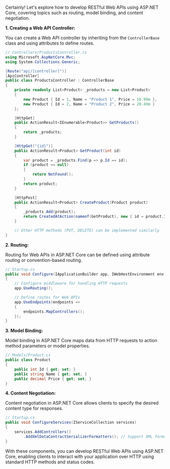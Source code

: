 Certainly! Let's explore how to develop RESTful Web APIs using ASP.NET Core, covering topics such as routing, model binding, and content negotiation.

**1. Creating a Web API Controller:**

You can create a Web API controller by inheriting from the `ControllerBase` class and using attributes to define routes.

```csharp
// Controllers/ProductsController.cs
using Microsoft.AspNetCore.Mvc;
using System.Collections.Generic;

[Route("api/[controller]")]
[ApiController]
public class ProductsController : ControllerBase
{
    private readonly List<Product> _products = new List<Product>
    {
        new Product { Id = 1, Name = "Product 1", Price = 10.99m },
        new Product { Id = 2, Name = "Product 2", Price = 20.49m }
    };

    [HttpGet]
    public ActionResult<IEnumerable<Product>> GetProducts()
    {
        return _products;
    }

    [HttpGet("{id}")]
    public ActionResult<Product> GetProduct(int id)
    {
        var product = _products.Find(p => p.Id == id);
        if (product == null)
        {
            return NotFound();
        }
        return product;
    }

    [HttpPost]
    public ActionResult<Product> CreateProduct(Product product)
    {
        _products.Add(product);
        return CreatedAtAction(nameof(GetProduct), new { id = product.Id }, product);
    }

    // Other HTTP methods (PUT, DELETE) can be implemented similarly
}
```

**2. Routing:**

Routing for Web APIs in ASP.NET Core can be defined using attribute routing or convention-based routing.

```csharp
// Startup.cs
public void Configure(IApplicationBuilder app, IWebHostEnvironment env)
{
    // Configure middleware for handling HTTP requests
    app.UseRouting();

    // Define routes for Web APIs
    app.UseEndpoints(endpoints =>
    {
        endpoints.MapControllers();
    });
}
```

**3. Model Binding:**

Model binding in ASP.NET Core maps data from HTTP requests to action method parameters or model properties.

```csharp
// Models/Product.cs
public class Product
{
    public int Id { get; set; }
    public string Name { get; set; }
    public decimal Price { get; set; }
}
```

**4. Content Negotiation:**

Content negotiation in ASP.NET Core allows clients to specify the desired content type for responses.

```csharp
// Startup.cs
public void ConfigureServices(IServiceCollection services)
{
    services.AddControllers()
        .AddXmlDataContractSerializerFormatters(); // Support XML format
}
```

With these components, you can develop RESTful Web APIs using ASP.NET Core, enabling clients to interact with your application over HTTP using standard HTTP methods and status codes.
